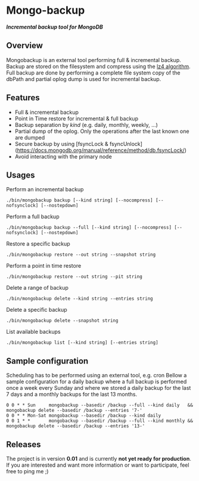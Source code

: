 # Mongo-backup
***Incremental backup tool for MongoDB***

## Overview
Mongobackup is an external tool performing full & incremental backup. Backup are stored on the filesystem and compress using the [lz4 algorithm](https://code.google.com/p/lz4/). Full backup are done by performing a complete file system copy of the dbPath and partial oplog dump is used for incremental backup.

## Features
  * Full & incremental backup
  * Point in Time restore for incremental & full backup 
  * Backup separation by _kind_ (e.g. daily, monthly, weekly, ...)
  * Partial dump of the oplog. Only the operations after the last known one are dumped
  * Secure backup by using [fsyncLock & fsyncUnlock] (https://docs.mongodb.org/manual/reference/method/db.fsyncLock/)
  * Avoid interacting with the primary node

## Usages
Perform an incremental backup
```
./bin/mongobackup backup [--kind string] [--nocompress] [--nofsynclock] [--nostepdown]
```
Perform a full backup         
```
./bin/mongobackup backup --full [--kind string] [--nocompress] [--nofsynclock] [--nostepdown]
```
Restore a specific backup
```
./bin/mongobackup restore --out string --snapshot string
```
Perform a point in time restore
```
./bin/mongobackup restore --out string --pit string
```
Delete a range of backup
```
./bin/mongobackup delete --kind string --entries string
```
Delete a specific backup
```
./bin/mongobackup delete --snapshot string
```
List available backups
```
./bin/mongobackup list [--kind string] [--entries string]
```

## Sample configuration

Scheduling has to be performed using an external tool, e.g. cron
Bellow a sample configuration for a daily backup where a full backup is performed once a week every Sunday and where we stored a daily backup for the last 7 days and a monthly backups for the last 13 months.
```cron
0 0 * * Sun     mongobackup --basedir /backup --full --kind daily   && mongobackup delete --basedir /backup --entries '7-'
0 0 * * Mon-Sat mongobackup --basedir /backup --kind daily
0 0 1 * *       mongobackup --basedir /backup --full --kind monthly && mongobackup delete --basedir /backup --entries '13-'
```

## Releases

The project is in version **0.01** and is currently **not yet ready for production**.
If you are interested and want more information or want to participate, feel free to ping me ;)
